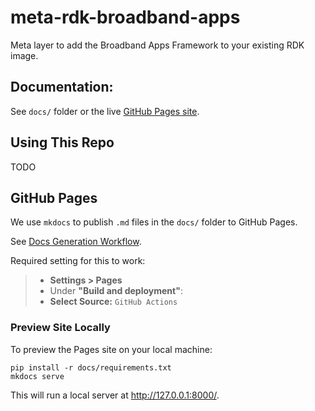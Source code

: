 # meta-rdk-broadband-apps
Meta layer to add the Broadband Apps Framework to your existing RDK image.

## Documentation:
See `docs/` folder or the live [GitHub Pages site](TODO).


## Using This Repo
TODO

## GitHub Pages
We use `mkdocs` to publish `.md` files in the `docs/` folder to GitHub Pages.

See [Docs Generation Workflow](.github/workflows/deploy_docs.yml).

Required setting for this to work:
> * __Settings > Pages__
> * Under __"Build and deployment"__:
> * __Select Source:__ `GitHub Actions`

### Preview Site Locally
To preview the Pages site on your local machine:
```
pip install -r docs/requirements.txt
mkdocs serve
```
This will run a local server at http://127.0.0.1:8000/.